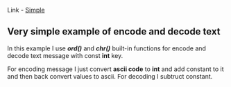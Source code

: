 Link - [Simple](https://github.com/serg-flex/code-generator/tree/main/simple)
## Very simple example of encode and decode text

In this example I use **_ord()_** and **_chr()_** built-in functions for encode and decode text message with const **int** key.

For encoding message I just convert **ascii code** to **int** and add constant to it and then back convert values to ascii. For decoding I subtruct constant.